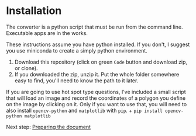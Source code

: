# Installation

The converter is a python script that must be run from the command line. Executable apps are in the works.

These instructions assume you have python installed. If you don't, I suggest you use miniconda to create a simply python environment.

1. Download this repository (click on green `Code` button and download zip, or clone).
2. If you downloaded the zip, unzip it. Put the whole folder somewhere easy to find, you'll need to know the path to it later.

If you are going to use hot spot type questions, I've included a small script that will load an image and record the coordinates of a polygon you define on the image by clicking on it. Only if you want to use that, you will need to also install `opencv-python` and `matplotlib` with `pip`.
    + `pip install opencv-python matplotlib`

Next step: [Preparing the document](formatting.md)